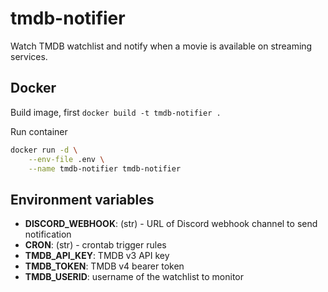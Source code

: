 # tmdb-notifier

Watch TMDB watchlist and notify when a movie is available on streaming services.

## Docker

Build image, first `docker build -t tmdb-notifier .`

Run container

```bash
docker run -d \
    --env-file .env \
    --name tmdb-notifier tmdb-notifier
```

## Environment variables

- **DISCORD_WEBHOOK**: (str) - URL of Discord webhook channel to send notification
- **CRON**: (str) - crontab trigger rules
- **TMDB_API_KEY**: TMDB v3 API key
- **TMDB_TOKEN**: TMDB v4 bearer token
- **TMDB_USERID**: username of the watchlist to monitor
